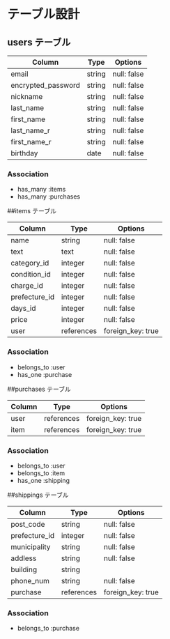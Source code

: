 # テーブル設計

## users テーブル

| Column               | Type   | Options     |
| -------------------- | ------ | ----------- |
| email                | string | null: false |
| encrypted_password   | string | null: false |
| nickname             | string | null: false |
| last_name            | string | null: false |
| first_name           | string | null: false |
| last_name_r          | string | null: false |
| first_name_r         | string | null: false |
| birthday             | date   | null: false |

### Association

- has_many :items
- has_many :purchases


##items テーブル

| Column        | Type       | Options           |
| ------------  | ---------- | ----------------- |
| name          | string     | null: false       |
| text          | text       | null: false       |
| category_id   | integer    | null: false       |
| condition_id  | integer    | null: false       |
| charge_id     | integer    | null: false       |
| prefecture_id | integer    | null: false       |
| days_id       | integer    | null: false       |
| price         | integer    | null: false       |
| user          | references | foreign_key: true |

### Association

- belongs_to :user
- has_one :purchase


##purchases テーブル

| Column   | Type       | Options           |
| -------- | ---------- | ----------------- |
| user     | references | foreign_key: true |
| item     | references | foreign_key: true |

### Association

- belongs_to :user
- belongs_to :item
- has_one :shipping


##shippings テーブル      
      
| Column        | Type       | Options           |
| ------------  | ---------- | ----------------- |
| post_code     | string     | null: false       |
| prefecture_id | integer    | null: false       |
| municipality  | string     | null: false       |
| addless       | string     | null: false       |
| building      | string     |                   |
| phone_num     | string     | null: false       |
| purchase      | references | foreign_key: true |

### Association

- belongs_to :purchase

